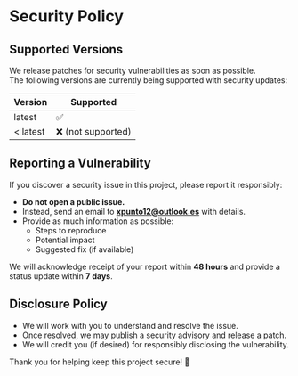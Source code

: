 # Security Policy

## Supported Versions

We release patches for security vulnerabilities as soon as possible.  
The following versions are currently being supported with security updates:

| Version | Supported          |
| ------- | ------------------ |
| latest  | ✅                 |
| < latest| ❌ (not supported) |

## Reporting a Vulnerability

If you discover a security issue in this project, please report it responsibly:

- **Do not open a public issue.**
- Instead, send an email to **xpunto12@outlook.es** with details.
- Provide as much information as possible:
  - Steps to reproduce
  - Potential impact
  - Suggested fix (if available)

We will acknowledge receipt of your report within **48 hours** and provide a status update within **7 days**.

## Disclosure Policy

- We will work with you to understand and resolve the issue.
- Once resolved, we may publish a security advisory and release a patch.
- We will credit you (if desired) for responsibly disclosing the vulnerability.

Thank you for helping keep this project secure! 🙌
